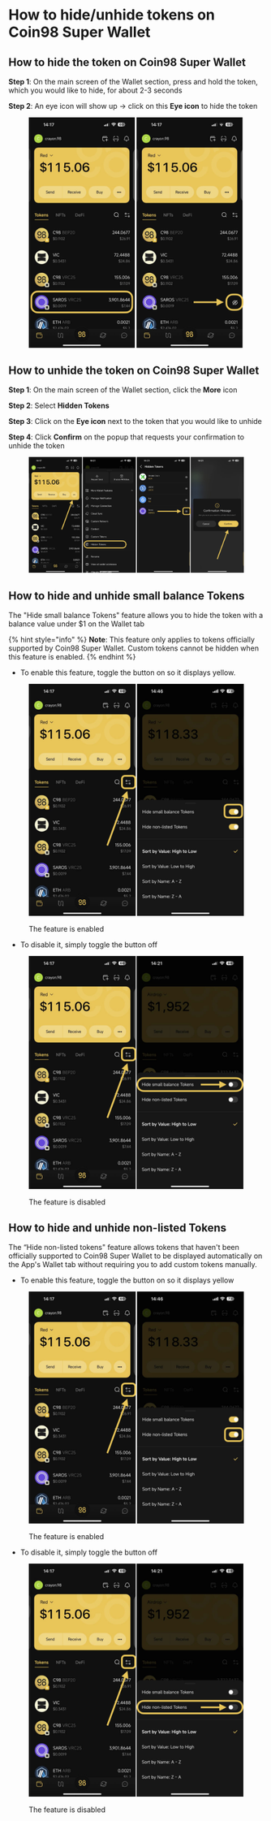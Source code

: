 # How to hide/unhide tokens on Coin98 Super Wallet

## How to hide the token on Coin98 Super Wallet

**Step 1**: On the main screen of the Wallet section, press and hold the token, which you would like to hide, for about 2-3 seconds

**Step 2**: An eye icon will show up → click on this **Eye icon** to hide the token

<figure><img src="../../../../.gitbook/assets/coin98-app-hide-token-1.png" alt="" width="563"><figcaption></figcaption></figure>

## How to unhide the token on Coin98 Super Wallet

**Step 1**: On the main screen of the Wallet section, click the **More** icon

**Step 2**: Select **Hidden Tokens**

**Step 3**: Click on the **Eye icon** next to the token that you would like to unhide

**Step 4**: Click **Confirm** on the popup that requests your confirmation to unhide the token

<figure><img src="../../../../.gitbook/assets/coin98-app-unhide-token-2.png" alt=""><figcaption></figcaption></figure>

## How to hide and unhide small balance Tokens

The "Hide small balance Tokens" feature allows you to hide the token with a balance value under $1 on the Wallet tab

{% hint style="info" %}
**Note**: This feature only applies to tokens officially supported by Coin98 Super Wallet. Custom tokens cannot be hidden when this feature is enabled.
{% endhint %}

* To enable this feature, toggle the button on so it displays yellow.&#x20;

<figure><img src="../../../../.gitbook/assets/coin98-app-hide-token-4.png" alt="" width="563"><figcaption><p>The feature is enabled</p></figcaption></figure>

* To disable it, simply toggle the button off

<figure><img src="../../../../.gitbook/assets/coin98-app-unhide-token-3.png" alt="" width="563"><figcaption><p>The feature is disabled</p></figcaption></figure>

## How to hide and unhide non-listed Tokens

The “Hide non-listed tokens" feature allows tokens that haven't been officially supported to Coin98 Super Wallet to be displayed automatically on the App's Wallet tab without requiring you to add custom tokens manually.

* To enable this feature, toggle the button on so it displays yellow

<figure><img src="../../../../.gitbook/assets/coin98-app-hide-token-5.png" alt=""><figcaption><p>The feature is enabled</p></figcaption></figure>

* To disable it, simply toggle the button off

<figure><img src="../../../../.gitbook/assets/coin98-app-hide-nonlisted-token-5.png" alt=""><figcaption><p>The feature is disabled</p></figcaption></figure>
